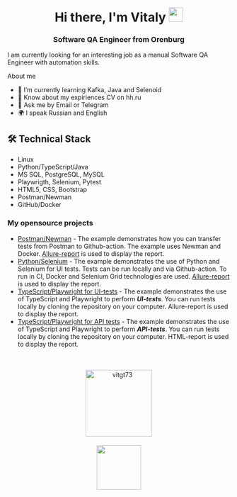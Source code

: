 
<h1 align="center">Hi there, I'm Vitaly
<img src="https://github.com/blackcater/blackcater/raw/main/images/Hi.gif" height="32"/></h1>
<h3 align="center">Software QA Engineer from Orenburg</h3>



I am currently looking for an interesting job as a manual Software QA Engineer with automation skills.

About me

- 🌱 I’m currently learning Kafka, Java and Selenoid
- 📑 Know about my expiriences CV on hh.ru
- 💬 Ask me by Email or Telegram
- 🌍 I speak Russian and English

## 🛠 Technical Stack
*   Linux
*   Python/TypeScript/Java
*   MS SQL, PostgreSQL, MySQL
*   Playwrigth, Selenium, Pytest
*   HTML5, CSS, Bootstrap
*   Postman/Newman
*   GitHub/Docker

### My opensource projects

*   [Postman/Newman](https://github.com/VitGT73/postman) - The example demonstrates how you can transfer tests from Postman to Github-action. The example uses Newman and Docker. [Allure-report](https://vitgt73.github.io/postman/) is used to display the report.
*   [Python/Selenium](https://github.com/VitGT73/tensor) - The example demonstrates the use of Python and Selenium for UI tests. Tests can be run locally and via Github-action. To run in CI, Docker and Selenium Grid technologies are used. [Allure-report](https://vitgt73.github.io/tensor/) is used to display the report.
*   [TypeScript/Playwright for UI-tests](https://github.com/VitGT73/ts_tensor) - The example demonstrates the use of TypeScript and Playwright to perform ***UI-tests***. You can run tests locally by cloning the repository on your computer. Allure-report is used to display the report.
*   [TypeScript/Playwright for API tests](https://github.com/VitGT73/pw_api) - The example demonstrates the use of TypeScript and Playwright to perform ***API-tests***. You can run tests locally by cloning the repository on your computer. HTML-report is used to display the report.

<!-- сертификаты -->
<!-- сертификаты

### My certificates
<div align="center" style="margin: 20px 0px;">
  <style>
    .certificate-img {
      width: 100px; /* Задайте ширину изображения по вашему выбору */
    }
  </style>
  <div style="display: inline-block; margin-right: 20px; text-align: center;">
    <p>Postman</p>
    <a href="https://stepik.org/cert/2213783?lang=en">
      <img class="certificate-img" src="https://stepik.org/certificate/f23a521d562c6d76bc8b99625fbb93745beef840.png?language=en&resolution=medium" alt="Postman">
    </a>
  </div>
  <div style="display: inline-block; text-align: center;">
    <p>Docker</p>
    <a href="https://stepik.org/cert/2167949?lang=en">
      <img class="certificate-img" src="https://stepik.org/certificate/e98251c8d8f4a075cc91fd0568fc76f8d0c713dc.png?language=en&resolution=medium" alt="Docker">
    </a>
  </div>
  <div style="display: inline-block; text-align: center;">
    <p>Python</p>
    <a href="https://stepik.org/cert/2155031?lang=en">
      <img class="certificate-img" src="https://stepik.org/certificate/a62864a9d42903b0a50fb1c9ee56e29ce3360c2c.png?language=en&resolution=medium" alt="Python">
    </a>
  </div>
  <div style="display: inline-block; text-align: center;">
    <p>Bootstrap</p>
    <a href="https://stepik.org/cert/2335154">
      <img class="certificate-img" src="https://stepik.org/certificate/4eddad60939a358c77309c7900f1c8c620ac1e40.png?language=en&resolution=medium" alt="Bootstrap">
    </a>
  </div>
  <div style="display: inline-block; text-align: center;">
    <p>Selenium</p>
    <a href="https://stepik.org/cert/2331741?lang=en">
      <img class="certificate-img" src="https://stepik.org/certificate/feaf0f361d3acc03b3af716c66b1ea09226276a2.png?language=en&resolution=medium" alt="Selenium">
    </a>
  </div>
</div>

-->



<!-- Статистика по используемым языкам программирования -->

<p align='center' style="margin: 50px 0 0 0">
   <a href="https://github.com/VitGT73/github-readme-stats"><img height=150
    src="https://github-readme-stats.vercel.app/api/top-langs/?username=VitGT73&layout=compact&theme=vision-friendly-dark" alt="vitgt73"/></a>
</p>


<!-- Profile view counter-->
<div align="center" style="margin: 20px 0">
   <a href="https://github.com/VitGT73">
       <img width="100px" src="https://komarev.com/ghpvc/?username=VitGT73&label=Profile+view&abbreviated=true&style=flat">
   </a>
</div>
